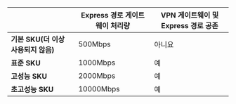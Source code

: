 |  | **Express 경로 게이트웨이 처리량** | **VPN 게이트웨이 및 Express 경로 공존** |
| --- | --- | --- |
| **기본 SKU(더 이상 사용되지 않음)** |500Mbps |아니요 |
| **표준 SKU** |1000Mbps |예 |
| **고성능 SKU** |2000Mbps |예 |
| **초고성능 SKU** |10000Mbps |예 |

<!--HONumber=Oct16_HO2-->


